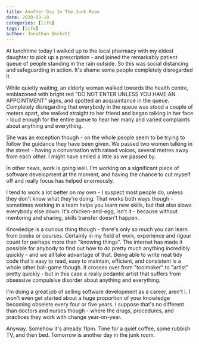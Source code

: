 ```yaml
---
title: Another Day In The Junk Room
date: 2020-03-19
categories: [life]
tags: [life]
author: Jonathan Beckett
---
```


At lunchtime today I walked up to the local pharmacy with my eldest daughter to pick up a prescription - and joined the remarkably patient queue of people standing in the rain outside. So this was social distancing and safeguarding in action. It's shame some people completely disregarded it.

While quietly waiting, an elderly woman walked towards the health centre, emblazoned with bright red "DO NOT ENTER UNLESS YOU HAVE AN APPOINTMENT" signs, and spotted an acquaintance in the queue. Completely disregarding that everybody in the queue was stood a couple of meters apart, she walked straight to her friend and began talking in her face - loud enough for the entire queue to hear her many and varied complaints about anything and everything.

She was an exception though - on the whole people seem to be trying to follow the guidance they have been given. We passed two women talking in the street - having a conversation with raised voices, several metres away from each other. I might have smiled a little as we passed by.

In other news, work is going well. I'm working on a significant piece of software development at the moment, and having the chance to cut myself off and really focus has helped enormously.

I tend to work a lot better on my own - I suspect most people do, unless they don't know what they're doing. That works both ways though - sometimes working in a team helps you learn new skills, but that also slows everybody else down. It's chicken-and-egg, isn't it - because without mentoring and sharing, skills transfer doesn't happen.

Knowledge is a curious thing though - there's only so much you can learn from books or courses. Certainly in my field of work, experience and rigour count for perhaps more than "knowing things". The internet has made it possible for anybody to find out how to do pretty much anything incredibly quickly - and we all take advantage of that. Being able to write neat tidy code that's easy to read, easy to maintain, efficient, and consistent is a whole other ball-game though. It crosses over from "toolmaker" to "artist" pretty quickly - but in this case a really pedantic artist that suffers from obsessive compulsive disorder about anything and everything.

I'm doing a great job of selling software development as a career, aren't I. I won't even get started about a huge proportion of your knowledge becoming obselete every four or five years. I suppose that's no different than doctors and nurses though - where the drugs, procedures, and practices they work with change year-on-year.

Anyway. Somehow it's already 11pm. Time for a quiet coffee, some rubbish TV, and then bed. Tomorrow is another day in the junk room.